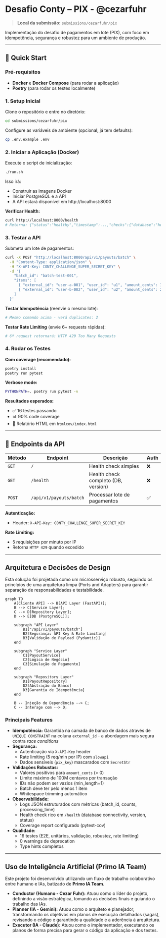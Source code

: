 # Desafio Conty – PIX - @cezarfuhr

> **Local da submissão:** `submissions/cezarfuhr/pix`

Implementação do desafio de pagamentos em lote (PIX), com foco em idempotência, segurança e robustez para um ambiente de produção.

---

## 🚀 Quick Start

### Pré-requisitos
- **Docker** e **Docker Compose** (para rodar a aplicação)
- **Poetry** (para rodar os testes localmente)

### 1. Setup Inicial

Clone o repositório e entre no diretório:

```bash
cd submissions/cezarfuhr/pix
```

Configure as variáveis de ambiente (opcional, já tem defaults):

```bash
cp .env.example .env
```

### 2. Iniciar a Aplicação (Docker)

Execute o script de inicialização:

```bash
./run.sh
```

Isso irá:
- Construir as imagens Docker
- Iniciar PostgreSQL e a API
- A API estará disponível em http://localhost:8000

**Verificar Health:**

```bash
curl http://localhost:8000/health
# Retorna: {"status":"healthy","timestamp":...,"checks":{"database":"healthy",...}}
```

### 3. Testar a API

Submeta um lote de pagamentos:

```bash
curl -X POST "http://localhost:8000/api/v1/payouts/batch" \
  -H "Content-Type: application/json" \
  -H "X-API-Key: CONTY_CHALLENGE_SUPER_SECRET_KEY" \
  -d '{
    "batch_id": "batch-test-001",
    "items": [
      { "external_id": "user-a-001", "user_id": "u1", "amount_cents": 15000, "pix_key": "a@test.com" },
      { "external_id": "user-b-002", "user_id": "u2", "amount_cents": 25000, "pix_key": "b@test.com" }
    ]
  }'
```

**Testar Idempotência** (reenvie o mesmo lote):

```bash
# Mesmo comando acima - verá duplicates: 2
```

**Testar Rate Limiting** (envie 6+ requests rápidas):

```bash
# 6ª request retornará: HTTP 429 Too Many Requests
```

### 4. Rodar os Testes

**Com coverage (recomendado):**

```bash
poetry install
poetry run pytest
```

**Verbose mode:**

```bash
PYTHONPATH=. poetry run pytest -v
```

**Resultados esperados:**
- ✅ 16 testes passando
- 📊 90% code coverage
- 📄 Relatório HTML em `htmlcov/index.html`

---

## 📡 Endpoints da API

| Método | Endpoint | Descrição | Auth |
|--------|----------|-----------|------|
| `GET` | `/` | Health check simples | ❌ |
| `GET` | `/health` | Health check completo (DB, version) | ❌ |
| `POST` | `/api/v1/payouts/batch` | Processar lote de pagamentos | ✅ |

**Autenticação:**
- Header: `X-API-Key: CONTY_CHALLENGE_SUPER_SECRET_KEY`

**Rate Limiting:**
- 5 requisições por minuto por IP
- Retorna `HTTP 429` quando excedido

---

## Arquitetura e Decisões de Design

Esta solução foi projetada como um microsserviço robusto, seguindo os princípios de uma arquitetura limpa (Ports and Adapters) para garantir separação de responsabilidades e testabilidade.

```mermaid
graph TD
    A[Cliente API] --> B[API Layer (FastAPI)];
    B --> C[Service Layer];
    C --> D[Repository Layer];
    D --> E[DB (PostgreSQL)];

    subgraph "API Layer"
        B1["/api/v1/payouts/batch"]
        B2[Segurança: API Key & Rate Limiting]
        B3[Validação de Payload (Pydantic)]
    end

    subgraph "Service Layer"
        C1[PayoutService]
        C2[Lógica de Negócio]
        C3[Simulação de Pagamento]
    end

    subgraph "Repository Layer"
        D1[PayoutRepository]
        D2[Abstração do Banco]
        D3[Garantia de Idempotência]
    end

    B -- Injeção de Dependência --> C;
    C -- Interage com --> D;
```

### Principais Features

- **Idempotência:** Garantida na camada de banco de dados através de `UNIQUE CONSTRAINT` na coluna `external_id` - a abordagem mais segura contra *race conditions*
- **Segurança:**
  - Autenticação via `X-API-Key` header
  - Rate limiting (5 req/min por IP) com `slowapi`
  - Dados sensíveis (`pix_key`) mascarados com `SecretStr`
- **Validações Robustas:**
  - Valores positivos para `amount_cents` (> 0)
  - Limite máximo de 100M centavos por transação
  - IDs não podem ser vazios (min_length=1)
  - Batch deve ter pelo menos 1 item
  - Whitespace trimming automático
- **Observabilidade:**
  - Logs JSON estruturados com métricas (batch_id, counts, processing_time)
  - Health check rico em `/health` (database connectivity, version, status)
  - Coverage report configurado (pytest-cov)
- **Qualidade:**
  - 16 testes (E2E, unitários, validação, robustez, rate limiting)
  - 0 warnings de deprecation
  - Type hints completos

---

## Uso de Inteligência Artificial (Primo IA Team)

Este projeto foi desenvolvido utilizando um fluxo de trabalho colaborativo entre humano e IAs, batizado de **Primo IA Team**.

- **Conductor (Humano - Cezar Fuhr):** Atuou como o líder do projeto, definindo a visão estratégica, tomando as decisões finais e guiando o trabalho das IAs.
- **Planner (IA - Gemini):** Atuou como o arquiteto e planejador, transformando os objetivos em planos de execução detalhados (sagas), revisando o código e garantindo a qualidade e a aderência à arquitetura.
- **Executor (IA - Claude):** Atuou como o implementador, executando os planos de forma precisa para gerar o código da aplicação e dos testes.
